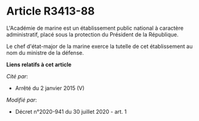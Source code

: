 # Article R3413-88

L'Académie de marine est un établissement public national à caractère administratif, placé sous la protection du Président de
la République.

Le chef d'état-major de la marine exerce la tutelle de cet établissement au nom du ministre de la défense.

**Liens relatifs à cet article**

_Cité par_:

  - Arrêté du 2 janvier 2015 (V)

_Modifié par_:

  - Décret n°2020-941 du 30 juillet 2020 - art. 1

